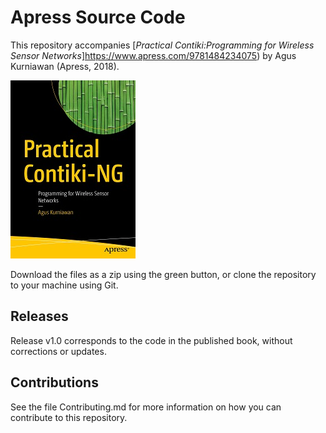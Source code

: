 # Apress Source Code

This repository accompanies [*Practical Contiki:Programming for Wireless Sensor Networks*]https://www.apress.com/9781484234075) by Agus Kurniawan (Apress, 2018).

[comment]: #cover
![Cover image](9781484234075.jpg)

Download the files as a zip using the green button, or clone the repository to your machine using Git.

## Releases

Release v1.0 corresponds to the code in the published book, without corrections or updates.

## Contributions

See the file Contributing.md for more information on how you can contribute to this repository.